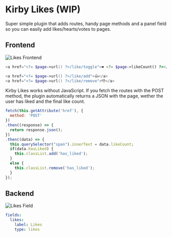 # Kirby Likes (WIP)

Super simple plugin that adds routes, handy page methods and a panel field so you can easily add likes/hearts/votes to pages.

## Frontend

![Likes Frontend](https://user-images.githubusercontent.com/7975568/75246246-af5a5100-57cf-11ea-9021-0c1d0e33cb33.gif)

```php
<a href="<?= $page->url() ?>/like/toggle">❤️ <?= $page->likeCount() ?></a>

<a href="<?= $page->url() ?>/like/add">👍</a>
<a href="<?= $page->url() ?>/like/remove">👎</a>
```

Kirby Likes works without JavaScript. If you fetch the routes with the POST method, the plugin automatically returns a JSON with the page, wether the user has liked and the final like count.

```js
fetch(this.getAttribute('href'), {
  method: 'POST'
})
.then((response) => {
  return response.json();
})
.then((data) => {
  this.querySelector("span").innerText = data.likeCount;
  if(data.hasLiked) {
    this.classList.add('has_liked');
  }
  else {
    this.classList.remove('has_liked');
  }
});
```

## Backend

![Likes Field](https://user-images.githubusercontent.com/7975568/75246430-08c28000-57d0-11ea-88f3-783abe8cc0aa.png)

```yml
fields:
  likes:
    label: Likes
    type: likes
```